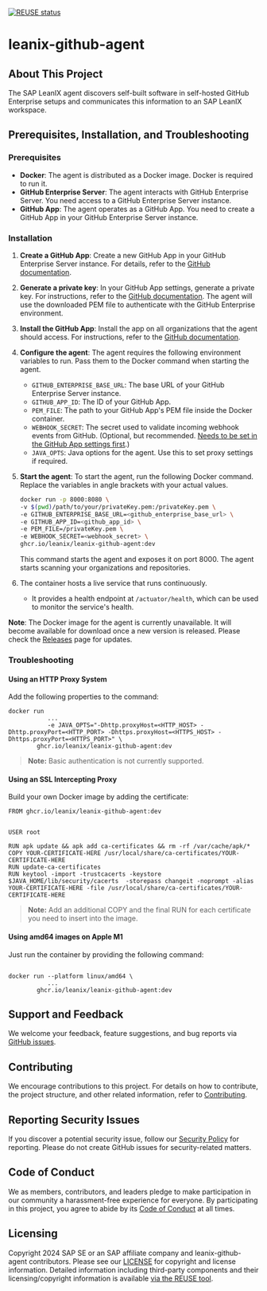[![REUSE status](https://api.reuse.software/badge/github.com/leanix/leanix-github-agent)](https://api.reuse.software/info/github.com/leanix/leanix-github-agent)

# leanix-github-agent

## About This Project

The SAP LeanIX agent discovers self-built software in self-hosted GitHub Enterprise setups and communicates this information to an SAP LeanIX workspace.

## Prerequisites, Installation, and Troubleshooting

### Prerequisites

- **Docker**: The agent is distributed as a Docker image. Docker is required to run it.
- **GitHub Enterprise Server**: The agent interacts with GitHub Enterprise Server. You need access to a GitHub Enterprise Server instance.
- **GitHub App**: The agent operates as a GitHub App. You need to create a GitHub App in your GitHub Enterprise Server instance.

### Installation

1. **Create a GitHub App**: Create a new GitHub App in your GitHub Enterprise Server instance. For details, refer to the [GitHub documentation](https://docs.github.com/en/apps/creating-github-apps/about-creating-github-apps/about-creating-github-apps).

2. **Generate a private key**: In your GitHub App settings, generate a private key. For instructions, refer to the [GitHub documentation](https://docs.github.com/en/enterprise-cloud@latest/apps/creating-github-apps/authenticating-with-a-github-app/managing-private-keys-for-github-apps). The agent will use the downloaded PEM file to authenticate with the GitHub Enterprise environment.

3. **Install the GitHub App**: Install the app on all organizations that the agent should access. For instructions, refer to the [GitHub documentation](https://docs.github.com/en/apps/using-github-apps/installing-your-own-github-app).

4. **Configure the agent**: The agent requires the following environment variables to run. Pass them to the Docker command when starting the agent.

    - `GITHUB_ENTERPRISE_BASE_URL`: The base URL of your GitHub Enterprise Server instance.
    - `GITHUB_APP_ID`: The ID of your GitHub App.
    - `PEM_FILE`: The path to your GitHub App's PEM file inside the Docker container.
    - `WEBHOOK_SECRET`: The secret used to validate incoming webhook events from GitHub. (Optional, but recommended. [Needs to be set in the GitHub App settings first](https://docs.github.com/en/enterprise-server@3.8/webhooks/using-webhooks/validating-webhook-deliveries).)
    - `JAVA_OPTS`: Java options for the agent. Use this to set proxy settings if required.

5. **Start the agent**: To start the agent, run the following Docker command. Replace the variables in angle brackets with your actual values.

    ```bash
    docker run -p 8000:8080 \
    -v $(pwd)/path/to/your/privateKey.pem:/privateKey.pem \
    -e GITHUB_ENTERPRISE_BASE_URL=<github_enterprise_base_url> \
    -e GITHUB_APP_ID=<github_app_id> \
    -e PEM_FILE=/privateKey.pem \
    -e WEBHOOK_SECRET=<webhook_secret> \
    ghcr.io/leanix/leanix-github-agent:dev
    ```

   This command starts the agent and exposes it on port 8000. The agent starts scanning your organizations and repositories.


6. The container hosts a live service that runs continuously.
   - It provides a health endpoint at `/actuator/health`, which can be used to monitor the service's health.

**Note**: The Docker image for the agent is currently unavailable. It will become available for download once a new version is released. Please check the [Releases](https://github.com/leanix/leanix-github-agent/releases) page for updates.

### Troubleshooting

#### Using an HTTP Proxy System

Add the following properties to the command:

```console
docker run 
           ...
           -e JAVA_OPTS="-Dhttp.proxyHost=<HTTP_HOST> -Dhttp.proxyPort=<HTTP_PORT> -Dhttps.proxyHost=<HTTPS_HOST> -Dhttps.proxyPort=<HTTPS_PORT>" \
        ghcr.io/leanix/leanix-github-agent:dev
```
> **Note:** Basic authentication is not currently supported.

#### Using an SSL Intercepting Proxy

Build your own Docker image by adding the certificate:

```console
FROM ghcr.io/leanix/leanix-github-agent:dev


USER root

RUN apk update && apk add ca-certificates && rm -rf /var/cache/apk/*
COPY YOUR-CERTIFICATE-HERE /usr/local/share/ca-certificates/YOUR-CERTIFICATE-HERE
RUN update-ca-certificates 
RUN keytool -import -trustcacerts -keystore $JAVA_HOME/lib/security/cacerts  -storepass changeit -noprompt -alias YOUR-CERTIFICATE-HERE -file /usr/local/share/ca-certificates/YOUR-CERTIFICATE-HERE

```

> **Note:** Add an additional COPY and the final RUN for each certificate you need to insert into the image.

#### Using amd64 images on Apple M1

Just run the container by providing the following command:

```console

docker run --platform linux/amd64 \
           ...
        ghcr.io/leanix/leanix-github-agent:dev
```

## Support and Feedback

We welcome your feedback, feature suggestions, and bug reports via [GitHub issues](https://github.com/leanix/leanix-github-agent/issues).

## Contributing

We encourage contributions to this project. For details on how to contribute, the project structure, and other related information, refer to [Contributing](CONTRIBUTING.md).

## Reporting Security Issues

If you discover a potential security issue, follow our [Security Policy](https://github.com/leanix/leanix-github-agent/security/policy) for reporting. Please do not create GitHub issues for security-related matters.

## Code of Conduct

We as members, contributors, and leaders pledge to make participation in our community a harassment-free experience for everyone. By participating in this project, you agree to abide by its [Code of Conduct](https://github.com/SAP/.github/blob/main/CODE_OF_CONDUCT.md) at all times.

## Licensing

Copyright 2024 SAP SE or an SAP affiliate company and leanix-github-agent contributors. Please see our [LICENSE](LICENSE) for copyright and license information. Detailed information including third-party components and their licensing/copyright information is available [via the REUSE tool](https://api.reuse.software/info/github.com/leanix/leanix-github-agent).
